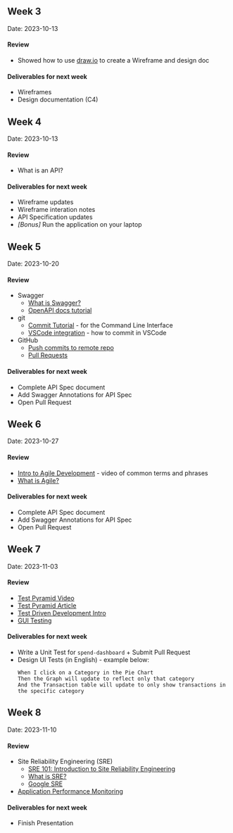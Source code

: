 
## Week 3

Date: 2023-10-13

#### Review

* Showed how to use [draw.io](https://app.diagrams.net/) to create a Wireframe and design doc

#### Deliverables for next week

* Wireframes
* Design documentation (C4)

## Week 4

Date: 2023-10-13

#### Review

* What is an API?


#### Deliverables for next week

* Wireframe updates
* Wireframe interation notes
* API Specification updates
* _[Bonus]_ Run the application on your laptop

## Week 5

Date: 2023-10-20

#### Review

* Swagger
  * [What is Swagger?](https://swagger.io/tools/open-source/getting-started/)
  * [OpenAPI docs tutorial](https://www.baeldung.com/spring-rest-openapi-documentation)
* git
  * [Commit Tutorial](https://www.atlassian.com/git/tutorials/saving-changes/git-commit) - for the Command Line Interface
  * [VSCode integration](https://code.visualstudio.com/docs/sourcecontrol/overview) - how to commit in VSCode
* GitHub
  * [Push commits to remote repo](https://docs.github.com/en/get-started/using-git/pushing-commits-to-a-remote-repository)
  * [Pull Requests](https://docs.github.com/en/pull-requests/collaborating-with-pull-requests/proposing-changes-to-your-work-with-pull-requests/about-pull-requests)


#### Deliverables for next week

* Complete API Spec document
* Add Swagger Annotations for API Spec
* Open Pull Request

## Week 6

Date: 2023-10-27

#### Review

* [Intro to Agile Development](https://www.youtube.com/watch?v=U9R7mVf15bM) - video of common terms and phrases
* [What is Agile?](https://www.agilealliance.org/agile101/)

#### Deliverables for next week

* Complete API Spec document
* Add Swagger Annotations for API Spec
* Open Pull Request

## Week 7

Date: 2023-11-03

#### Review

* [Test Pyramid Video](https://www.youtube.com/watch?v=1Xbt3n4phFg)
* [Test Pyramid Article](https://medium.com/contino-engineering/knowthe-testing-pyramid-42a4b3573988)
* [Test Driven Development Intro](https://www.freecodecamp.org/news/an-introduction-to-test-driven-development-c4de6dce5c/)
* [GUI Testing](https://www.tutorialspoint.com/gui-testing-tutorial-user-interface-ui-test-cases-with-examples)

#### Deliverables for next week

* Write a Unit Test for `spend-dashboard` + Submit Pull Request
* Design UI Tests (in English) - example below:
  ```
  When I click on a Category in the Pie Chart
  Then the Graph will update to reflect only that category
  And the Transaction table will update to only show transactions in the specific category
  ```

## Week 8

Date: 2023-11-10

#### Review

* Site Reliability Engineering (SRE)
    * [SRE 101: Introduction to Site Reliability Engineering](https://medium.com/@megawan/sre-101-introduction-to-site-reliability-engineering-8a134380f812)
    * [What is SRE?](https://aws.amazon.com/what-is/sre/)
    * [Google SRE](https://sre.google/)
* [Application Performance Monitoring](https://aws.amazon.com/what-is/application-performance-monitoring/#:~:text=Application%20performance%20monitoring%20(APM)%20is,performance%20of%20business%2Dcritical%20applications.)


#### Deliverables for next week

* Finish Presentation
